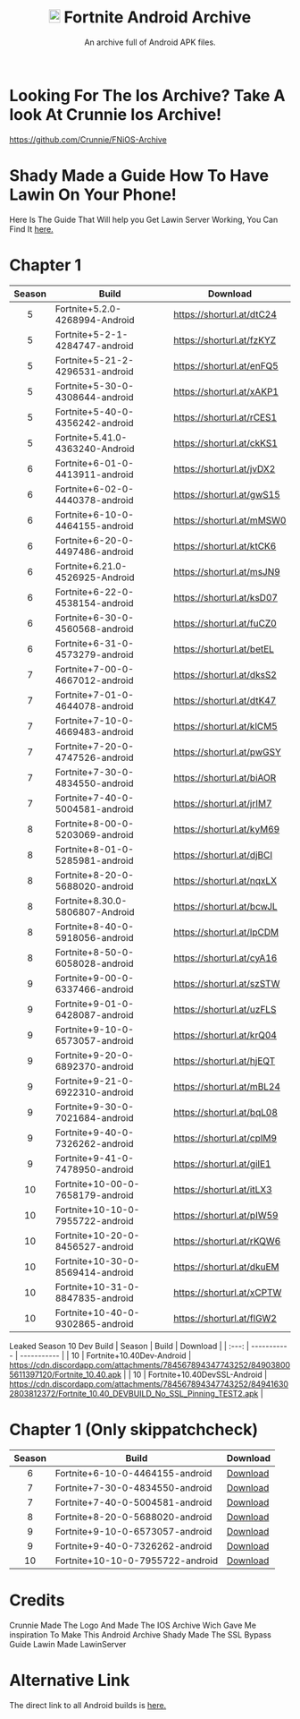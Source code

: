 
<div align=center>

# <img src="https://cdn.discordapp.com/attachments/853780763538751498/954086768284672072/38002.png" alt="Android Logo" width="20" height="24"> Fortnite Android Archive
An archive full of Android APK files.

</div>
<br>

# Looking For The Ios Archive? Take A look At Crunnie Ios Archive!
https://github.com/Crunnie/FNiOS-Archive

# Shady Made a Guide How To Have Lawin On Your Phone!
Here Is The Guide That Will help you Get Lawin Server Working, You Can Find It [here.](https://github.com/Nintendosss/FNAndroid-Archive/blob/main/guide.md)

# Chapter 1

| Season | Build | Download | 
| :---: | ----------- | ----------- | 
| 5 | Fortnite+5.2.0-4268994-Android | https://shorturl.at/dtC24 |
| 5 | Fortnite+5-2-1-4284747-android | https://shorturl.at/fzKYZ |
| 5 | Fortnite+5-21-2-4296531-android | https://shorturl.at/enFQ5 |
| 5 | Fortnite+5-30-0-4308644-android | https://shorturl.at/xAKP1 |
| 5 | Fortnite+5-40-0-4356242-android | https://shorturl.at/rCES1 |
| 5 | Fortnite+5.41.0-4363240-Android | https://shorturl.at/ckKS1 |
| 6 | Fortnite+6-01-0-4413911-android | https://shorturl.at/jvDX2 |
| 6 | Fortnite+6-02-0-4440378-android | https://shorturl.at/gwS15 |
| 6 | Fortnite+6-10-0-4464155-android | https://shorturl.at/mMSW0 |
| 6 | Fortnite+6-20-0-4497486-android | https://shorturl.at/ktCK6 |
| 6 | Fortnite+6.21.0-4526925-Android | https://shorturl.at/msJN9 |
| 6 | Fortnite+6-22-0-4538154-android | https://shorturl.at/ksD07 |
| 6 | Fortnite+6-30-0-4560568-android | https://shorturl.at/fuCZ0 |
| 6 | Fortnite+6-31-0-4573279-android | https://shorturl.at/betEL |
| 7 | Fortnite+7-00-0-4667012-android | https://shorturl.at/dksS2 |
| 7 | Fortnite+7-01-0-4644078-android | https://shorturl.at/dtK47 |
| 7 | Fortnite+7-10-0-4669483-android | https://shorturl.at/klCM5 |
| 7 | Fortnite+7-20-0-4747526-android | https://shorturl.at/pwGSY |
| 7 | Fortnite+7-30-0-4834550-android | https://shorturl.at/biAOR |
| 7 | Fortnite+7-40-0-5004581-android | https://shorturl.at/jrIM7 |
| 8 | Fortnite+8-00-0-5203069-android | https://shorturl.at/kyM69 |
| 8 | Fortnite+8-01-0-5285981-android | https://shorturl.at/djBCI |
| 8 | Fortnite+8-20-0-5688020-android | https://shorturl.at/nqxLX |
| 8 | Fortnite+8.30.0-5806807-Android | https://shorturl.at/bcwJL |
| 8 | Fortnite+8-40-0-5918056-android | https://shorturl.at/lpCDM |
| 8 | Fortnite+8-50-0-6058028-android | https://shorturl.at/cyA16 |
| 9 | Fortnite+9-00-0-6337466-android | https://shorturl.at/szSTW |
| 9 | Fortnite+9-01-0-6428087-android | https://shorturl.at/uzFLS |
| 9 | Fortnite+9-10-0-6573057-android | https://shorturl.at/krQ04 |
| 9 | Fortnite+9-20-0-6892370-android | https://shorturl.at/hjEQT |
| 9 | Fortnite+9-21-0-6922310-android | https://shorturl.at/mBL24 |
| 9 | Fortnite+9-30-0-7021684-android | https://shorturl.at/bqL08 |
| 9 | Fortnite+9-40-0-7326262-android | https://shorturl.at/cpIM9 |
| 9 | Fortnite+9-41-0-7478950-android | https://shorturl.at/gilE1 |
| 10 | Fortnite+10-00-0-7658179-android | https://shorturl.at/itLX3 |
| 10 | Fortnite+10-10-0-7955722-android | https://shorturl.at/pIW59 |
| 10 | Fortnite+10-20-0-8456527-android | https://shorturl.at/rKQW6 |
| 10 | Fortnite+10-30-0-8569414-android | https://shorturl.at/dkuEM |
| 10 | Fortnite+10-31-0-8847835-android | https://shorturl.at/xCPTW |
| 10 | Fortnite+10-40-0-9302865-android | https://shorturl.at/flGW2 |

Leaked Season 10 Dev Build
| Season | Build | Download | 
| :---: | ----------- | ----------- | 
| 10 | Fortnite+10.40Dev-Android | https://cdn.discordapp.com/attachments/784567894347743252/849038005611397120/Fortnite_10.40.apk |
| 10 | Fortnite+10.40DevSSL-Android | https://cdn.discordapp.com/attachments/784567894347743252/849416302803812372/Fortnite_10.40_DEVBUILD_No_SSL_Pinning_TEST2.apk |


# Chapter 1 (Only skippatchcheck)

| Season | Build | Download | 
| :---: | ----------- | ----------- | 
| 6 | Fortnite+6-10-0-4464155-android | [Download](https://drive.google.com/file/d/1h5I8WkBzhowaqy2AC_0bePKxTZHcyfH3/view?usp=sharing) |
| 7 | Fortnite+7-30-0-4834550-android | [Download](https://drive.google.com/file/d/1owSXQaE5pN_D0wxvG5LDVlh7mZXe3BMH/view?usp=sharing) |
| 7 | Fortnite+7-40-0-5004581-android | [Download](https://drive.google.com/file/d/1gpFPCTyj7q-CiUe5st24ARmEfAWi8ynT/view?usp=sharing) |
| 8 | Fortnite+8-20-0-5688020-android | [Download](https://drive.google.com/file/d/1ow5aj4Q4JxoceZ0sClEzy0zWgMMyZeEg/view?usp=sharing) |
| 9 | Fortnite+9-10-0-6573057-android | [Download](https://drive.google.com/file/d/1owFEf4H37rBe3Q5I-k2qU3peWT-TD95R/view?usp=sharing) |
| 9 | Fortnite+9-40-0-7326262-android | [Download](https://drive.google.com/file/d/1gc87G9ehD1i0offVW77U8QSPf9ZYFgdt/view?usp=sharing) |
| 10 | Fortnite+10-10-0-7955722-android | [Download](https://drive.google.com/file/d/1or0ym6W1B7A1bdpqkPIApDPutuk8KxvS/view?usp=sharing) |

# Credits
Crunnie Made The Logo And Made The IOS Archive Wich Gave Me inspiration To Make This Android Archive
Shady Made The SSL Bypass Guide
Lawin Made LawinServer

# Alternative Link

The direct link to all Android builds is [here.](shorturl.at/bAL18)
